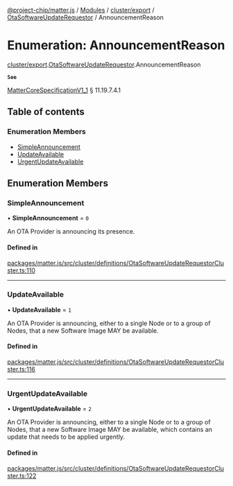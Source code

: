 [@project-chip/matter.js](../README.md) / [Modules](../modules.md) / [cluster/export](../modules/cluster_export.md) / [OtaSoftwareUpdateRequestor](../modules/cluster_export.OtaSoftwareUpdateRequestor.md) / AnnouncementReason

# Enumeration: AnnouncementReason

[cluster/export](../modules/cluster_export.md).[OtaSoftwareUpdateRequestor](../modules/cluster_export.OtaSoftwareUpdateRequestor.md).AnnouncementReason

**`See`**

[MatterCoreSpecificationV1_1](../interfaces/spec_export.MatterCoreSpecificationV1_1.md) § 11.19.7.4.1

## Table of contents

### Enumeration Members

- [SimpleAnnouncement](cluster_export.OtaSoftwareUpdateRequestor.AnnouncementReason.md#simpleannouncement)
- [UpdateAvailable](cluster_export.OtaSoftwareUpdateRequestor.AnnouncementReason.md#updateavailable)
- [UrgentUpdateAvailable](cluster_export.OtaSoftwareUpdateRequestor.AnnouncementReason.md#urgentupdateavailable)

## Enumeration Members

### SimpleAnnouncement

• **SimpleAnnouncement** = ``0``

An OTA Provider is announcing its presence.

#### Defined in

[packages/matter.js/src/cluster/definitions/OtaSoftwareUpdateRequestorCluster.ts:110](https://github.com/project-chip/matter.js/blob/3adaded6/packages/matter.js/src/cluster/definitions/OtaSoftwareUpdateRequestorCluster.ts#L110)

___

### UpdateAvailable

• **UpdateAvailable** = ``1``

An OTA Provider is announcing, either to a single Node or to a group of Nodes, that a new Software Image MAY
be available.

#### Defined in

[packages/matter.js/src/cluster/definitions/OtaSoftwareUpdateRequestorCluster.ts:116](https://github.com/project-chip/matter.js/blob/3adaded6/packages/matter.js/src/cluster/definitions/OtaSoftwareUpdateRequestorCluster.ts#L116)

___

### UrgentUpdateAvailable

• **UrgentUpdateAvailable** = ``2``

An OTA Provider is announcing, either to a single Node or to a group of Nodes, that a new Software Image MAY
be available, which contains an update that needs to be applied urgently.

#### Defined in

[packages/matter.js/src/cluster/definitions/OtaSoftwareUpdateRequestorCluster.ts:122](https://github.com/project-chip/matter.js/blob/3adaded6/packages/matter.js/src/cluster/definitions/OtaSoftwareUpdateRequestorCluster.ts#L122)
